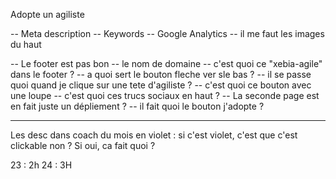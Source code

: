 Adopte un agiliste

-- Meta description
-- Keywords
-- Google Analytics
-- il me faut les images du haut

-- Le footer est pas bon
-- le nom de domaine
-- c'est quoi ce "xebia-agile" dans le footer ?
-- a quoi sert le bouton fleche ver sle bas ?
-- il se passe quoi quand je clique sur une tete d'agiliste ?
-- c'est quoi ce bouton avec une loupe
-- c'est quoi ces trucs sociaux en haut ?
-- La seconde page est en fait juste un dépliement ?
-- il fait quoi le bouton j'adopte ?


************

Les desc dans coach du mois en violet : si c'est violet, c'est que c'est clickable non ? Si oui, ca fait quoi ?


23 : 2h
24 : 3H

